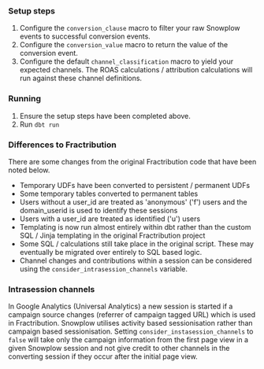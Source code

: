 

### Setup steps

1. Configure the `conversion_clause` macro to filter your raw Snowplow events to successful conversion events.
2. Configure the `conversion_value` macro to return the value of the conversion event.
3. Configure the default `channel_classification` macro to yield your expected channels. The ROAS calculations / attribution calculations will run against these channel definitions.

### Running

1. Ensure the setup steps have been completed above.
2. Run `dbt run`


### Differences to Fractribution

There are some changes from the original Fractribution code that have been noted below.

- Temporary UDFs have been converted to persistent / permanent UDFs
- Some temporary tables converted to permanent tables
- Users without a user_id are treated as 'anonymous' ('f') users and the domain_userid is used to identify these sessions
- Users with a user_id are treated as identified ('u') users
- Templating is now run almost entirely within dbt rather than the custom SQL / Jinja templating in the original Fractribution project
- Some SQL / calculations still take place in the original script. These may eventually be migrated over entirely to SQL based logic.
- Channel changes and contributions within a session can be considered using the `consider_intrasession_channels` variable.

### Intrasession channels

In Google Analytics (Universal Analytics) a new session is started if a campaign source changes (referrer of campaign tagged URL) which is used in Fractribution. Snowplow utilises activity based sessionisation rather than campaign based sessionisation. Setting `consider_instasession_channels` to `false` will take only the campaign information from the first page view in a given Snowplow session and not give credit to other channels in the converting session if they occur after the initial page view. 